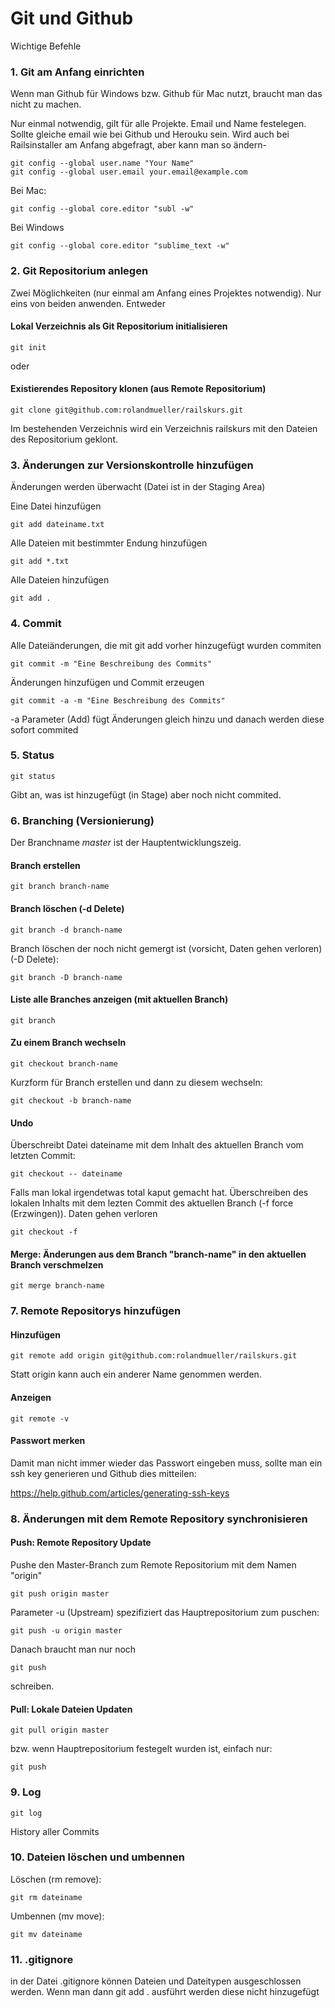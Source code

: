 # Git und Github

Wichtige Befehle

### 1. Git am Anfang einrichten 

Wenn man Github für Windows bzw. Github für Mac nutzt, braucht man das nicht zu machen.

Nur einmal notwendig, gilt für alle Projekte. Email und Name festelegen. Sollte gleiche email wie bei Github und Herouku sein. Wird auch bei Railsinstaller am Anfang abgefragt, aber kann man so ändern-

    git config --global user.name "Your Name"
    git config --global user.email your.email@example.com

Bei Mac:

    git config --global core.editor "subl -w"

Bei Windows

    git config --global core.editor "sublime_text -w"
    
### 2. Git Repositorium anlegen

Zwei Möglichkeiten (nur einmal am Anfang eines Projektes notwendig). Nur eins von beiden anwenden. Entweder

#### Lokal Verzeichnis als Git Repositorium initialisieren

    git init
   
oder
    
#### Existierendes Repository klonen (aus Remote Repositorium)

    git clone git@github.com:rolandmueller/railskurs.git
    
Im bestehenden Verzeichnis wird ein Verzeichnis railskurs mit den Dateien des Repositorium geklont.

### 3. Änderungen zur Versionskontrolle hinzufügen

Änderungen werden überwacht (Datei ist in der Staging Area)

Eine Datei hinzufügen

    git add dateiname.txt
    
Alle Dateien mit bestimmter Endung hinzufügen
        
    git add *.txt
    
Alle Dateien hinzufügen

    git add .
    
### 4. Commit 

Alle Dateiänderungen, die mit git add vorher hinzugefügt wurden commiten 

    git commit -m "Eine Beschreibung des Commits"

Änderungen hinzufügen und Commit erzeugen 

    git commit -a -m "Eine Beschreibung des Commits"
    
-a Parameter (Add) fügt Änderungen gleich hinzu und danach werden diese sofort commited

### 5. Status

    git status
    
Gibt an, was ist hinzugefügt (in Stage) aber noch nicht commited.

### 6. Branching (Versionierung)

Der Branchname *master* ist der Hauptentwicklungszeig.

#### Branch erstellen

    git branch branch-name

#### Branch löschen (-d Delete)

    git branch -d branch-name
    
Branch löschen der noch nicht gemergt ist (vorsicht, Daten gehen verloren) (-D Delete):

    git branch -D branch-name
    
#### Liste alle Branches anzeigen (mit aktuellen Branch)

    git branch
    
#### Zu einem Branch wechseln

    git checkout branch-name 
    
Kurzform für Branch erstellen und dann zu diesem wechseln:

    git checkout -b branch-name

#### Undo

Überschreibt Datei dateiname mit dem Inhalt des aktuellen Branch vom letzten Commit:
    
    git checkout -- dateiname
    
Falls man lokal irgendetwas total kaput gemacht hat. Überschreiben des lokalen Inhalts mit dem 
lezten Commit des aktuellen Branch (-f force (Erzwingen)). Daten gehen verloren

    git checkout -f
    
#### Merge: Änderungen aus dem Branch "branch-name" in den aktuellen Branch verschmelzen

    git merge branch-name
    
### 7. Remote Repositorys hinzufügen
  
#### Hinzufügen

    git remote add origin git@github.com:rolandmueller/railskurs.git
    
Statt origin kann auch ein anderer Name genommen werden.

#### Anzeigen

    git remote -v

#### Passwort merken

Damit man nicht immer wieder das Passwort eingeben muss, sollte man ein ssh key generieren und Github dies mitteilen:

https://help.github.com/articles/generating-ssh-keys

### 8. Änderungen mit dem Remote Repository synchronisieren


#### Push: Remote Repository Update

Pushe den Master-Branch zum Remote Repositorium mit dem Namen "origin" 

    git push origin master

Parameter -u (Upstream) spezifiziert das Hauptrepositorium zum puschen:

    git push -u origin master

Danach braucht man nur noch

    git push 

schreiben.

#### Pull: Lokale  Dateien Updaten 

    git pull origin master

bzw. wenn Hauptrepositorium festegelt wurden ist, einfach nur:

    git push
    
### 9. Log

    git log
    
History aller Commits

### 10. Dateien löschen und umbennen

Löschen (rm remove):

    git rm dateiname

Umbennen (mv move):

    git mv dateiname
   
### 11. .gitignore

in der Datei .gitignore können Dateien und Dateitypen ausgeschlossen werden. Wenn man dann git add . ausführt werden diese nicht hinzugefügt
